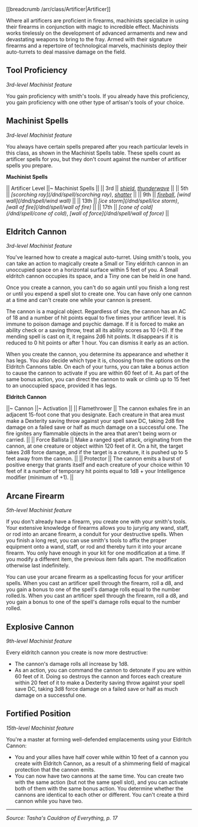 [[breadcrumb /arr/class/Artificer|Artificer]]

Where all artificers are proficient in firearms, machinists specialize in using their firearms in conjunction with magic to incredible effect. Machinists works tirelessly on the development of advanced armaments and new and devastating weapons to bring to the fray.  Armed with their signature firearms and a repertoire of technological marvels, machinists deploy their auto-turrets to deal massive damage on the field.

## Tool Proficiency

_3rd-level Machinist feature_

You gain proficiency with smith's tools. If you already have this proficiency, you gain proficiency with one other type of artisan's tools of your choice.

## Machinist Spells

_3rd-level Machinist feature_

You always have certain spells prepared after you reach particular levels in this class, as shown in the Machinist Spells table. These spells count as artificer spells for you, but they don't count against the number of artificer spells you prepare.

**Machinist Spells**

|| Artificer Level ||~ Machinist Spells ||
|| 3rd || _[shield](/dnd/spell/shield)_, _[thunderwave](/dnd/spell/thunderwave)_ ||
|| 5th || _[scorching ray](/dnd/spell/scorching ray)_, _[shatter](/dnd/spell/shatter)_ ||
|| 9th || _[fireball](/dnd/spell/fireball)_, _[wind wall](/dnd/spell/wind wall)_ ||
|| 13th || _[ice storm](/dnd/spell/ice storm)_, _[wall of fire](/dnd/spell/wall of fire)_ ||
|| 17th || _[cone of cold](/dnd/spell/cone of cold)_, _[wall of force](/dnd/spell/wall of force)_ ||

## Eldritch Cannon

_3rd-level Machinist feature_

You've learned how to create a magical auto-turret. Using smith's tools, you can take an action to magically create a Small or Tiny eldritch cannon in an unoccupied space on a horizontal surface within 5 feet of you. A Small eldritch cannon occupies its space, and a Tiny one can be held in one hand.

Once you create a cannon, you can't do so again until you finish a long rest or until you expend a spell slot to create one. You can have only one cannon at a time and can't create one while your cannon is present.

The cannon is a magical object. Regardless of size, the cannon has an AC of 18 and a number of hit points equal to five times your artificer level. It is immune to poison damage and psychic damage. If it is forced to make an ability check or a saving throw, treat all its ability scores as 10 (+0). If the mending spell is cast on it, it regains 2d6 hit points. It disappears if it is reduced to 0 hit points or after 1 hour. You can dismiss it early as an action. 

When you create the cannon, you determine its appearance and whether it has legs. You also decide which type it is, choosing from the options on the Eldritch Cannons table. On each of your turns, you can take a bonus action to cause the cannon to activate if you are within 60 feet of it. As part of the same bonus action, you can direct the cannon to walk or climb up to 15 feet to an unoccupied space, provided it has legs.

**Eldritch Cannon**

||~ Cannon ||~ Activation ||
|| Flamethrower || The cannon exhales fire in an adjacent 15-foot cone that you designate. Each creature in that area must make a Dexterity saving throw against your spell save DC, taking 2d8 fire damage on a failed save or half as much damage on a successful one. The fire ignites any flammable objects in the area that aren't being worn or carried. ||
|| Force Ballista || Make a ranged spell attack, originating from the cannon, at one creature or object within 120 feet of it. On a hit, the target takes 2d8 force damage, and if the target is a creature, it is pushed up to 5 feet away from the cannon. ||
|| Protector || The cannon emits a burst of positive energy that grants itself and each creature of your choice within 10 feet of it a number of temporary hit points equal to 1d8 + your Intelligence modifier (minimum of +1). ||

## Arcane Firearm

_5th-level Machinist feature_

If you don't already have a firearm, you create one with your smith's tools. Your extensive knowledge of firearms allows you to juryrig any wand, staff, or rod into an arcane firearm, a conduit for your destructive spells. When you finish a long rest, you can use smith's tools to affix the proper equipment onto a wand, staff, or rod and thereby turn it into your arcane firearm. You only have enough in your kit for one modification at a time. If you modify a different item, the previous item falls apart. The modification otherwise last indefinitely.

You can use your arcane firearm as a spellcasting focus for your artificer spells. When you cast an artificer spell through the firearm, roll a d8, and you gain a bonus to one of the spell's damage rolls equal to the number rolled.ls. When you cast an artificer spell through the firearm, roll a d8, and you gain a bonus to one of the spell's damage rolls equal to the number rolled.

## Explosive Cannon

_9th-level Machinist feature_

Every eldritch cannon you create is now more destructive:

* The cannon's damage rolls all increase by 1d8.
* As an action, you can command the cannon to detonate if you are within 60 feet of it. Doing so destroys the cannon and forces each creature within 20 feet of it to make a Dexterity saving throw against your spell save DC, taking 3d8 force damage on a failed save or half as much damage on a successful one.
 
## Fortified Position

_15th-level Machinist feature_

You're a master at forming well-defended emplacements using your Eldritch Cannon:

* You and your allies have half cover while within 10 feet of a cannon you create with Eldritch Cannon, as a result of a shimmering field of magical protection that the cannon emits.
* You can now have two cannons at the same time. You can create two with the same action (but not the same spell slot), and you can activate both of them with the same bonus action. You determine whether the cannons are identical to each other or different. You can't create a third cannon while you have two.

----

*Source: Tasha's Cauldron of Everything, p. 17*
